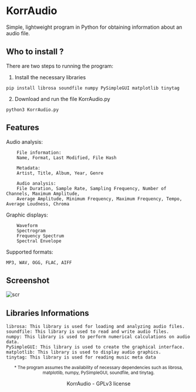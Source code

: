 KorrAudio
======================
Simple, lightweight program in Python for obtaining information about an audio file.

Who to install ?
---------------------
There are two steps to running the program:

1. Install the necessary libraries
```
pip install librosa soundfile numpy PySimpleGUI matplotlib tinytag
```
2. Download and run the file KorrAudio.py
```
python3 KorrAudio.py
```

Features
---------------------
Audio analysis:
```
    File information:
    Name, Format, Last Modified, File Hash
    
    Metadata:
    Artist, Title, Album, Year, Genre

    Audio analysis:
    File Duration, Sample Rate, Sampling Frequency, Number of Channels, Maximum Amplitude, 
    Average Amplitude, Minimum Frequency, Maximum Frequency, Tempo, Average Loudness, Chroma
```
Graphic displays:
```
    Waveform
    Spectrogram
    Frequency Spectrum
    Spectral Envelope
```
Supported formats:
```
MP3, WAV, OGG, FLAC, AIFF
```

Screenshot
---------------------
![scr](https://github.com/KorrAudio/beta_KorrAudio/assets/139574456/a1a9fce7-2623-4780-bf52-400c5b2cd515)

Libraries Informations
---------------------
```
librosa: This library is used for loading and analyzing audio files.
soundfile: This library is used to read and write audio files. 
numpy: This library is used to perform numerical calculations on audio data. 
PySimpleGUI: This library is used to create the graphical interface. 
matplotlib: This library is used to display audio graphics.
tinytag: This library is used for reading music meta data 
```
<p align="center"><sup>* The program assumes the availability of necessary dependencies such as librosa, matplotlib, numpy, PySimpleGUI, soundfile, and tinytag.</sup></p>
<p align="center">KorrAudio - GPLv3 license</p>
